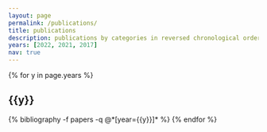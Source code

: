 ```yaml
---
layout: page
permalink: /publications/
title: publications
description: publications by categories in reversed chronological order. generated by jekyll-scholar.
years: [2022, 2021, 2017]
nav: true
---
```


<div class="publications">

{% for y in page.years %}
  <h2 class="year">{{y}}</h2>
  {% bibliography -f papers -q @*[year={{y}}]* %}
{% endfor %}

</div>

